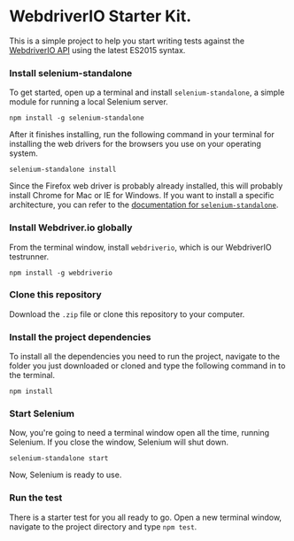 # WebdriverIO Starter Kit.

This is a simple project to help you start writing tests against the [WebdriverIO API](http://webdriver.io/api/) using the latest ES2015 syntax.

### Install selenium-standalone

To get started, open up a terminal and install `selenium-standalone`, a simple module for running a local Selenium server.

`npm install -g selenium-standalone`

After it finishes installing, run the following command in your terminal for installing the web drivers for the browsers you use on your operating system.

`selenium-standalone install`

Since the Firefox web driver is probably already installed, this will probably install Chrome for Mac or IE for Windows. If you want to install a specific architecture, you can refer to the [documentation for `selenium-standalone`](https://www.npmjs.com/package/selenium-standalone).

### Install Webdriver.io globally

From the terminal window, install `webdriverio`, which is our WebdriverIO testrunner.

`npm install -g webdriverio` 

### Clone this repository

Download the `.zip` file or clone this repository to your computer.

### Install the project dependencies

To install all the dependencies you need to run the project, navigate to the folder you just downloaded or cloned and type the following command in to the terminal.

`npm install`

### Start Selenium

Now, you're going to need a terminal window open all the time, running Selenium. If you close the window, Selenium will shut down.

`selenium-standalone start`

Now, Selenium is ready to use.

### Run the test

There is a starter test for you all ready to go. Open a new terminal window, navigate to the project directory and type `npm test`. 
